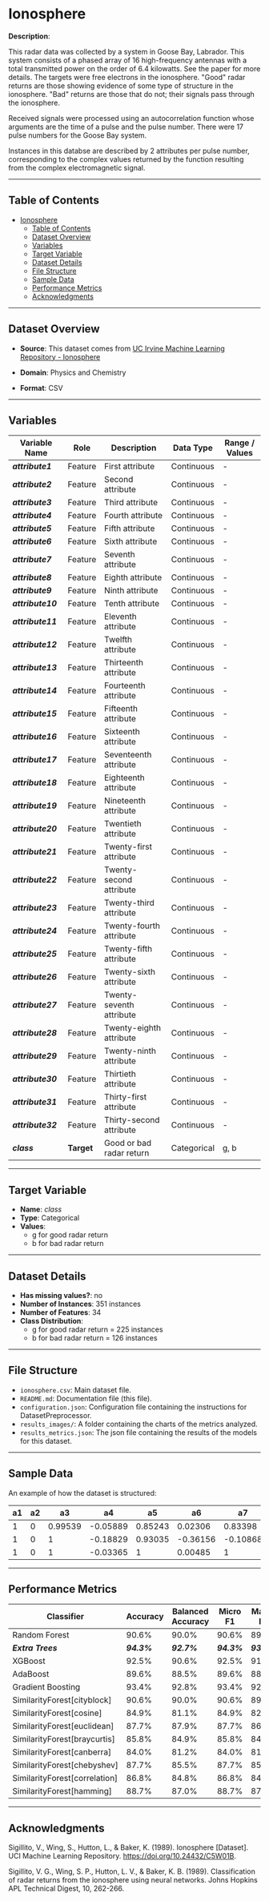 # Ionosphere

**Description**:

This radar data was collected by a system in Goose Bay, Labrador.  This system consists of a phased array of 16 high-frequency antennas with a total transmitted power on the order of 6.4 kilowatts.  See the paper for more details.  The targets were free electrons in the ionosphere. "Good" radar returns are those showing evidence of some type of structure in the ionosphere.  "Bad" returns are those that do not; their signals pass through the ionosphere.

Received signals were processed using an autocorrelation function whose arguments are the time of a pulse and the pulse number.  There were 17 pulse numbers for the Goose Bay system.

Instances in this databse are described by 2 attributes per pulse number, corresponding to the complex values returned by the function resulting from the complex electromagnetic signal.

---

## Table of Contents
- [Ionosphere](#ionosphere)
  - [Table of Contents](#table-of-contents)
  - [Dataset Overview](#dataset-overview)
  - [Variables](#variables)
  - [Target Variable](#target-variable)
  - [Dataset Details](#dataset-details)
  - [File Structure](#file-structure)
  - [Sample Data](#sample-data)
  - [Performance Metrics](#performance-metrics)
  - [Acknowledgments](#acknowledgments)

---

## Dataset Overview

- **Source**: This dataset comes from [UC Irvine Machine Learning Repository - Ionosphere](https://archive.ics.uci.edu/dataset/52/ionosphere)

- **Domain**: Physics and Chemistry

- **Format**: CSV

---

## Variables

| Variable Name | Role | Description | Data Type | Range / Values |
|---|---|---|---|---|
| ***attribute1*** | Feature | First attribute | Continuous | - |
| ***attribute2*** | Feature | Second attribute | Continuous | - |
| ***attribute3*** | Feature | Third attribute | Continuous | - |
| ***attribute4*** | Feature | Fourth attribute | Continuous | - |
| ***attribute5*** | Feature | Fifth attribute | Continuous | - |
| ***attribute6*** | Feature | Sixth attribute | Continuous | - |
| ***attribute7*** | Feature | Seventh attribute | Continuous | - |
| ***attribute8*** | Feature | Eighth attribute | Continuous | - |
| ***attribute9*** | Feature | Ninth attribute | Continuous | - |
| ***attribute10*** | Feature | Tenth attribute | Continuous | - |
| ***attribute11*** | Feature | Eleventh attribute | Continuous | - |
| ***attribute12*** | Feature | Twelfth attribute | Continuous | - |
| ***attribute13*** | Feature | Thirteenth attribute | Continuous | - |
| ***attribute14*** | Feature | Fourteenth attribute | Continuous | - |
| ***attribute15*** | Feature | Fifteenth attribute | Continuous | - |
| ***attribute16*** | Feature | Sixteenth attribute | Continuous | - |
| ***attribute17*** | Feature | Seventeenth attribute | Continuous | - |
| ***attribute18*** | Feature | Eighteenth attribute | Continuous | - |
| ***attribute19*** | Feature | Nineteenth attribute | Continuous | - |
| ***attribute20*** | Feature | Twentieth attribute | Continuous | - |
| ***attribute21*** | Feature | Twenty-first attribute | Continuous | - |
| ***attribute22*** | Feature | Twenty-second attribute | Continuous | - |
| ***attribute23*** | Feature | Twenty-third attribute | Continuous | - |
| ***attribute24*** | Feature | Twenty-fourth attribute | Continuous | - |
| ***attribute25*** | Feature | Twenty-fifth attribute | Continuous | - |
| ***attribute26*** | Feature | Twenty-sixth attribute | Continuous | - |
| ***attribute27*** | Feature | Twenty-seventh attribute | Continuous | - |
| ***attribute28*** | Feature | Twenty-eighth attribute | Continuous | - |
| ***attribute29*** | Feature | Twenty-ninth attribute | Continuous | - |
| ***attribute30*** | Feature | Thirtieth attribute | Continuous | - |
| ***attribute31*** | Feature | Thirty-first attribute | Continuous | - |
| ***attribute32*** | Feature | Thirty-second attribute | Continuous | - |
| ***class*** | **Target** | Good or bad radar return | Categorical | g, b |

---

## Target Variable

- **Name**: *class*
- **Type**: Categorical
- **Values**:
  - g for good radar return
  - b for bad radar return

---

## Dataset Details

- **Has missing values?**: no
- **Number of Instances**: 351 instances
- **Number of Features**: 34
- **Class Distribution**:
  - g for good radar return = 225 instances
  - b for bad radar return = 126 instances

---

## File Structure

- `ionosphere.csv`: Main dataset file.
- `README.md`: Documentation file (this file).
- `configuration.json`: Configuration file containing the instructions for DatasetPreprocessor.
- `results_images/`: A folder containing the charts of the metrics analyzed.
- `results_metrics.json`: The json file containing the results of the models for this dataset.

---

## Sample Data

An example of how the dataset is structured:

| a1 | a2 | a3 | a4 | a5 | a6 | a7 | a8 | a9 | a10 | a11 | a12 | a13 | a14 | a15 | a16 | a17 | a18 | a19 | a20 | a21 | a22 | a23 | a24 | a25 | a26 | a27 | a28 | a29 | a30 | a31 | a32 | a33 | a34 | class |
|---|---|---|---|---|---|---|---|---|---|---|---|---|---|---|---|---|---|---|---|---|---|---|---|---|---|---|---|---|---|---|---|---|---|---|
| 1 | 0 | 0.99539 | -0.05889 | 0.85243 | 0.02306 | 0.83398 | -0.37708 | 1 | 0.03760 | 0.85243 | -0.17755 | 0.59755 | -0.44945 | 0.60536 | -0.38223 | 0.84356 | -0.38542 | 0.58212 | -0.32192 | 0.56971 | -0.29674 | 0.36946 | -0.47357 | 0.56811 | -0.51171 | 0.41078 | -0.46168 | 0.21266 | -0.34090 | 0.42267 | -0.54487 | 0.18641 | -0.45300 | g |
| 1 | 0 | 1 | -0.18829 | 0.93035 | -0.36156 | -0.10868 | -0.93597 | 1 | -0.04549 | 0.50874 | -0.67743 | 0.34432 | -0.69707 | -0.51685 | -0.97515 | 0.05499 | -0.62237 | 0.33109 | -1 | -0.13151 | -0.45300 | -0.18056 | -0.35734 | -0.20332 | -0.26569 | -0.20468 | -0.18401 | -0.19040 | -0.11593 | -0.16626 | -0.06288 | -0.13738 | -0.02447 | b |
| 1 | 0 | 1 | -0.03365 | 1 | 0.00485 | 1 | -0.12062 | 0.88965 | 0.01198 | 0.73082 | 0.05346 | 0.85443 | 0.00827 | 0.54591 | 0.00299 | 0.83775 | -0.13644 | 0.75535 | -0.08540 | 0.70887 | -0.27502 | 0.43385 | -0.12062 | 0.57528 | -0.40220 | 0.58984 | -0.22145 | 0.43100 | -0.17365 | 0.60436 | -0.24180 | 0.56045 | -0.38238 | g |

---

## Performance Metrics

| Classifier | Accuracy | Balanced Accuracy | Micro F1 | Macro F1 | Training Time | Prediction Time | Total Time |
| --- | --- | --- | --- | --- | --- | --- | --- |
| Random Forest | 90.6% | 90.0% | 90.6% | 89.3% | 0.031s | 0.001s | 0.033s |
| ***Extra Trees*** | ***94.3%*** | ***92.7%*** | ***94.3%*** | ***93.4%*** | 0.017s | 0.002s | 0.019s |
| XGBoost | 92.5% | 90.6% | 92.5% | 91.2% | 0.021s | 0.001s | 0.021s |
| AdaBoost | 89.6% | 88.5% | 89.6% | 88.2% | 0.051s | 0.003s | 0.054s |
| Gradient Boosting | 93.4% | 92.8% | 93.4% | 92.5% | 0.063s | 0.000s | 0.063s |
| SimilarityForest[cityblock] | 90.6% | 90.0% | 90.6% | 89.3% | 0.023s | 0.002s | 0.025s |
| SimilarityForest[cosine] | 84.9% | 81.1% | 84.9% | 82.1% | 0.022s | 0.002s | 0.025s |
| SimilarityForest[euclidean] | 87.7% | 87.9% | 87.7% | 86.4% | 0.024s | 0.003s | 0.026s |
| SimilarityForest[braycurtis] | 85.8% | 84.9% | 85.8% | 84.1% | 0.023s | 0.002s | 0.025s |
| SimilarityForest[canberra] | 84.0% | 81.2% | 84.0% | 81.5% | 0.023s | 0.002s | 0.025s |
| SimilarityForest[chebyshev] | 87.7% | 85.5% | 87.7% | 85.8% | 0.022s | 0.002s | 0.024s |
| SimilarityForest[correlation] | 86.8% | 84.8% | 86.8% | 84.8% | 0.022s | 0.003s | 0.025s |
| SimilarityForest[hamming] | 88.7% | 87.0% | 88.7% | 87.0% | 0.022s | 0.003s | 0.026s |

---

## Acknowledgments

Sigillito, V., Wing, S., Hutton, L., & Baker, K. (1989). Ionosphere [Dataset]. UCI Machine Learning Repository. https://doi.org/10.24432/C5W01B.

Sigillito, V. G., Wing, S. P., Hutton, L. V., & Baker, K. B. (1989). Classification of radar returns from the ionosphere using neural networks. Johns Hopkins APL Technical Digest, 10, 262-266.